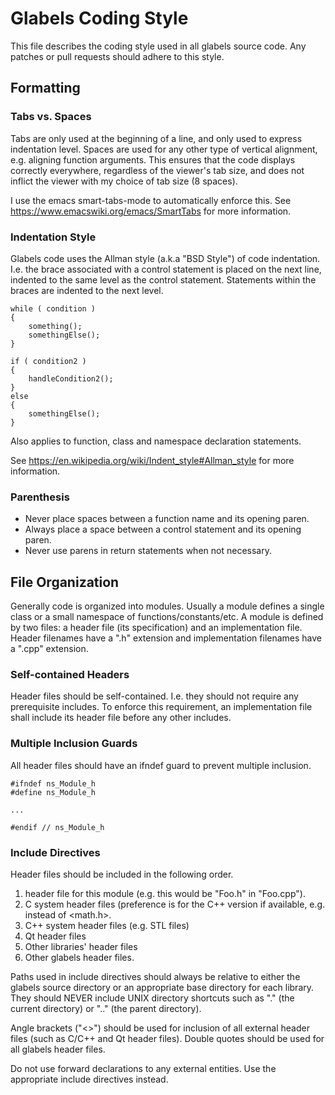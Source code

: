 Glabels Coding Style
====================

This file describes the coding style used in all glabels source code.  Any
patches or pull requests should adhere to this style.


Formatting
----------

### Tabs vs. Spaces

Tabs are only used at the beginning of a line, and only used to express
indentation level.  Spaces are used for any other type of vertical alignment,
e.g. aligning function arguments.  This ensures that the code displays
correctly everywhere, regardless of the viewer's tab size, and does not inflict
the viewer with my choice of tab size (8 spaces).

I use the emacs smart-tabs-mode to automatically enforce this.  See
https://www.emacswiki.org/emacs/SmartTabs for more information.


### Indentation Style

Glabels code uses the Allman style (a.k.a "BSD Style") of code indentation.
I.e. the brace associated with a control statement is placed on the next line,
indented to the same level as the control statement.  Statements within the
braces are indented to the next level.

```
while ( condition )
{
	something();
	somethingElse();
}

if ( condition2 )
{
	handleCondition2();
}
else
{
	somethingElse();
}
```

Also applies to function, class and namespace declaration statements.

See https://en.wikipedia.org/wiki/Indent_style#Allman_style for more
information.


### Parenthesis

- Never place spaces between a function name and its opening paren.
- Always place a space between a control statement and its opening paren.
- Never use parens in return statements when not necessary.


File Organization
-----------------

Generally code is organized into modules.  Usually a module defines a single
class or a small namespace of functions/constants/etc.  A module is defined by
two files: a header file (its specification) and an implementation file.
Header filenames have a ".h" extension and implementation filenames have a
".cpp" extension.


### Self-contained Headers

Header files should be self-contained.  I.e. they should not require any
prerequisite includes.  To enforce this requirement, an implementation file
shall include its header file before any other includes.


### Multiple Inclusion Guards

All header files should have an ifndef guard to prevent multiple inclusion.

```
#ifndef ns_Module_h
#define ns_Module_h

...

#endif // ns_Module_h
```

### Include Directives

Header files should be included in the following order.

1. header file for this module (e.g. this would be "Foo.h" in "Foo.cpp").
2. C system header files (preference is for the C++ version if available,
   e.g. <cmath> instead of <math.h>.
3. C++ system header files (e.g. STL files)
4. Qt header files
5. Other libraries' header files
6. Other glabels header files.

Paths used in include directives should always be relative to either the
glabels source directory or an appropriate base directory for each library.
They should NEVER include UNIX directory shortcuts such as "." (the current
directory) or ".." (the parent directory).

Angle brackets ("<>") should be used for inclusion of all external header files
(such as C/C++ and Qt header files). Double quotes should be used for all
glabels header files.

Do not use forward declarations to any external entities.  Use the appropriate
include directives instead.

